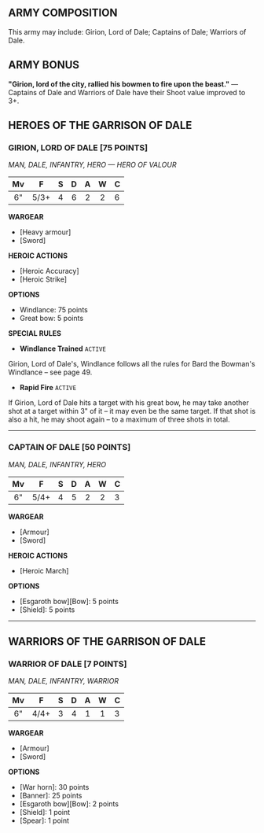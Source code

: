 ﻿## ARMY COMPOSITION

This army may include: Girion, Lord of Dale; Captains of Dale; Warriors of Dale.

## ARMY BONUS

**"Girion, lord of the city, rallied his bowmen to fire upon the beast."** — Captains of Dale and Warriors of Dale have their Shoot value improved to 3+.

## HEROES OF THE GARRISON OF DALE

<div class="unitCard" markdown>

### GIRION, LORD OF DALE [75 POINTS]
*MAN, DALE, INFANTRY, HERO — HERO OF VALOUR*

| Mv | F | S | D | A | W | C |
|:----:|:----:|:---:|:---:|:---:|:---:|:---|
| 6" | 5/3+| 4 | 6 | 2 | 2 | 6 |

**WARGEAR**

- [Heavy armour]
- [Sword]

**HEROIC ACTIONS**

- [Heroic Accuracy]
- [Heroic Strike]

**OPTIONS**

- Windlance: 75 points
- Great bow: 5 points

**SPECIAL RULES**

- **Windlance Trained** `ACTIVE`

Girion, Lord of Dale's, Windlance follows all the rules for Bard the Bowman's Windlance – see page 49.

- **Rapid Fire** `ACTIVE`

If Girion, Lord of Dale hits a target with his great bow, he may take another shot at a target within 3" of it – it may even be the same target. If that shot is also a hit, he may shoot again – to a maximum of three shots in total.

</div>

---

<div class="unitCard" markdown>

### CAPTAIN OF DALE [50 POINTS]
*MAN, DALE, INFANTRY, HERO*

| Mv | F | S | D | A | W | C |
|:----:|:----:|:---:|:---:|:---:|:---:|:---|
| 6" | 5/4+| 4 | 5 | 2 | 2 | 3 |

**WARGEAR**

- [Armour]
- [Sword]

**HEROIC ACTIONS**

- [Heroic March]

**OPTIONS**

- [Esgaroth bow][Bow]: 5 points
- [Shield]: 5 points

</div>

---

## WARRIORS OF THE GARRISON OF DALE

<div class="unitCard" markdown>

### WARRIOR OF DALE [7 POINTS]
*MAN, DALE, INFANTRY, WARRIOR*

| Mv | F | S | D | A | W | C |
|:----:|:----:|:---:|:---:|:---:|:---:|:---|
| 6" | 4/4+| 3 | 4 | 1 | 1 | 3 |

**WARGEAR**

- [Armour]
- [Sword]

**OPTIONS**

- [War horn]: 30 points
- [Banner]: 25 points
- [Esgaroth bow][Bow]: 2 points
- [Shield]: 1 point
- [Spear]: 1 point

</div>